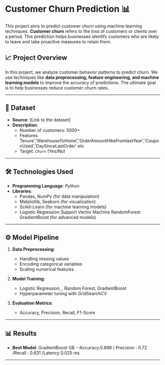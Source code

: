 # Customer Churn Prediction 📊

This project aims to predict customer churn using machine learning techniques. **Customer churn** refers to the loss of customers or clients over a period. This prediction helps businesses identify customers who are likely to leave and take proactive measures to retain them.

## 📈 **Project Overview**
In this project, we analyze customer behavior patterns to predict churn. We use techniques like **data preprocessing, feature engineering, and machine learning models** to improve the accuracy of predictions. The ultimate goal is to help businesses reduce customer churn rates.

---

## 📂 **Dataset**
- **Source**: [Link to the dataset]
- **Description**: 
  - Number of customers: 5000+  
  - Features: Tenure','WarehouseToHome','OrderAmountHikeFromlastYear','CouponUsed','DaySinceLastOrder' etc
  - Target: `Churn` (Yes/No)

---

## 🛠 **Technologies Used**
- **Programming Language**: Python  
- **Libraries**: 
  - Pandas, NumPy (for data manipulation)
  - Matplotlib, Seaborn (for visualization)
  - Scikit-Learn (for machine learning models)
  - Logistic Regression
    Support Vector Machine
    RandomForest
    GradientBoost
 (for advanced models)

---

## ⚙️ **Model Pipeline**
1. **Data Preprocessing**:
   - Handling missing values
   - Encoding categorical variables
   - Scaling numerical features

2. **Model Training**:
   - Logistic Regression, , Random Forest, GradientBoost
   - Hyperparameter tuning with GridSearchCV

3. **Evaluation Metrics**:
   - Accuracy, Precision, Recall, F1-Score

---

## 📊 **Results**
- **Best Model**:  GradientBoost
GB --Accuracy:0.898 / Precision : 0.72 /Recall : 0.631 /Latency 0.025 ms

---

